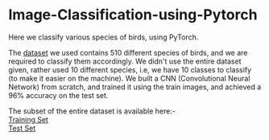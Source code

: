 # Image-Classification-using-Pytorch
Here we classify various species of birds, using PyTorch.

The [dataset](https://www.kaggle.com/datasets/gpiosenka/100-bird-species) we used contains 510 different species of birds, and we are required to classify them accordingly. We didn't use the entire dataset given, rather used 10 different species, i.e, we have 10 classes to classify (to make it easier on the machine). We built a CNN (Convolutional Neural Network) from scratch, and trained it using the train images, and achieved a 96% accuracy on the test set.

The subset of the entire dataset is available here:-  
[Training Set](https://drive.google.com/drive/folders/1tyvEyT6jPCINzIPp5rNm7Ib1DtzFWCeh?usp=share_link)  
[Test Set](https://drive.google.com/drive/folders/1EDVEW9Y-kAozARK_8ZFot1F1sl2Oq7cY?usp=share_link)

